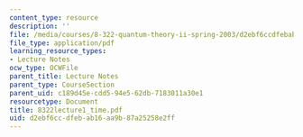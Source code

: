```yaml
---
content_type: resource
description: ''
file: /media/courses/8-322-quantum-theory-ii-spring-2003/d2ebf6ccdfebab16aa9b87a25258e2ff_8322lecture1_time.pdf
file_type: application/pdf
learning_resource_types:
- Lecture Notes
ocw_type: OCWFile
parent_title: Lecture Notes
parent_type: CourseSection
parent_uid: c189d45e-cdd5-94e5-62db-7183011a30e1
resourcetype: Document
title: 8322lecture1_time.pdf
uid: d2ebf6cc-dfeb-ab16-aa9b-87a25258e2ff
---
```

